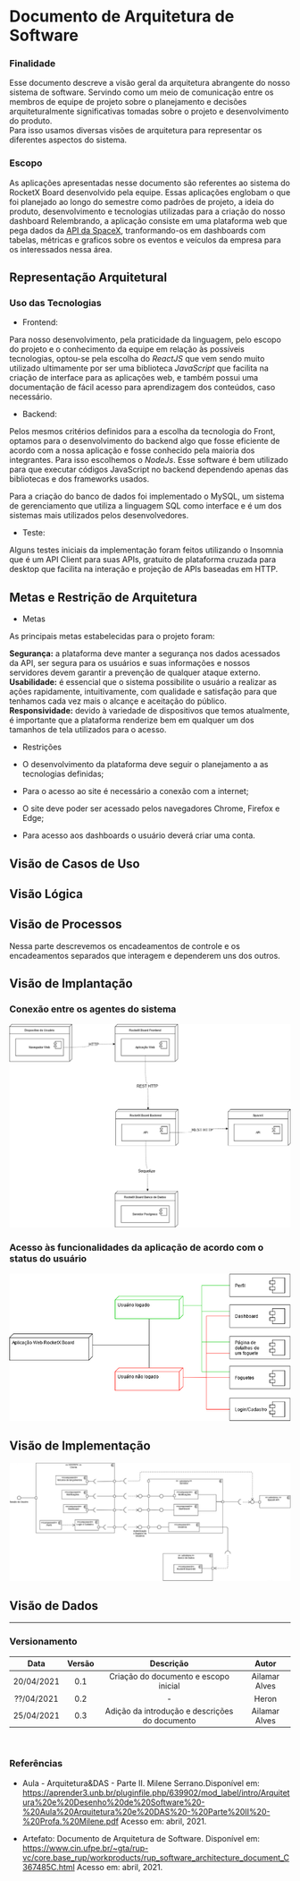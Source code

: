 # Documento de Arquitetura de Software

### Finalidade
Esse documento descreve a visão geral da arquitetura abrangente do nosso sistema de software. Servindo como um meio de comunicação entre os membros de equipe de projeto sobre o planejamento e decisões arquiteturalmente significativas tomadas sobre o projeto e desenvolvimento do produto.  
Para isso usamos diversas visões de arquitetura para representar os diferentes aspectos do sistema.

### Escopo

As aplicações apresentadas nesse documento são referentes ao sistema do RocketX Board desenvolvido pela equipe. Essas aplicações englobam o que foi planejado ao longo do semestre como padrões de projeto, a ideia do produto, desenvolvimento e tecnologias utilizadas para a criação do nosso dashboard  Relembrando, a aplicação consiste em uma plataforma web que pega dados da [API da SpaceX](https://github.com/r-spacex/SpaceX-API/tree/master/docs/v4
), tranformando-os em dashboards com tabelas, métricas e graficos sobre os eventos e veículos da empresa para os interessados nessa área.

## Representação Arquitetural

### Uso das Tecnologias

- Frontend:

Para nosso desenvolvimento, pela praticidade da linguagem, pelo escopo do projeto e o conhecimento da equipe em relação às possíveis tecnologias, optou-se pela escolha do *ReactJS* que vem sendo muito utilizado ultimamente por ser uma biblioteca *JavaScript* que facilita na criação de interface para as aplicações web, e também possui uma documentação de fácil acesso para aprendizagem dos conteúdos, caso necessário.

- Backend:

Pelos mesmos critérios definidos para a escolha da tecnologia do Front, optamos para o desenvolvimento do backend algo que fosse eficiente de acordo com a nossa aplicação e fosse conhecido pela maioria dos integrantes. Para isso escolhemos o *NodeJs*. Esse software é bem utilizado para que executar códigos JavaScript no backend dependendo apenas das bibliotecas e dos frameworks usados.

Para a criação do banco de dados foi implementado o MySQL, um sistema de gerenciamento que utiliza a linguagem SQL como interface e é um dos sistemas mais utilizados pelos desenvolvedores.

- Teste:  

Alguns testes iniciais da implementação foram feitos utilizando o Insomnia que é um API Client para suas APIs, gratuito de plataforma cruzada para desktop que facilita na  interação e projeção de APIs baseadas em HTTP.

## Metas e Restrição de Arquitetura

- Metas 

As principais metas estabelecidas para o projeto foram:  

**Segurança:** a plataforma deve manter a segurança nos dados acessados da API, ser segura para os usuários e suas informações e nossos servidores devem garantir a prevenção de qualquer ataque externo.  
**Usabilidade:** é essencial que o sistema possibilite o usuário a realizar as ações rapidamente, intuitivamente, com qualidade e satisfação para que tenhamos cada vez mais o alcançe e aceitação do público.  
**Responsividade:** devido à variedade de dispositivos que temos atualmente, é importante que a plataforma renderize bem em qualquer um dos tamanhos de tela utilizados para o acesso.

- Restrições  

- O desenvolvimento da plataforma deve seguir o planejamento a as tecnologias definidas;
- Para o acesso ao site é necessário a conexão com a internet;
- O site deve poder ser acessado pelos navegadores Chrome, Firefox e Edge;
- Para acesso aos dashboards o usuário deverá criar uma conta.

## Visão de Casos de Uso

## Visão Lógica

## Visão de Processos

Nessa parte descrevemos os encadeamentos de controle e os encadeamentos separados que interagem e dependerem uns dos outros.

## Visão de Implantação

### Conexão entre os agentes do sistema

![](../../assets/img/architecture/implantacao01.png)

### Acesso às funcionalidades da aplicação de acordo com o status do usuário

![](../../assets/img/architecture/implantacao02.png)

## Visão de Implementação

![](../../assets/img/components/dc01.jpg)

## Visão de Dados

---

### Versionamento

|    Data    | Versão |               Descrição               |     Autor     |
| :--------: | :----: | :-----------------------------------: | :-----------: |
| 20/04/2021 |  0.1   | Criação do documento e escopo inicial | Ailamar Alves |
| ??/04/2021 |  0.2   | - | Heron |
| 25/04/2021 |  0.3   | Adição da introdução e descrições do documento | Ailamar Alves |

<br>

### Referências

- Aula - Arquitetura&DAS - Parte II. Milene Serrano.Disponível em: <https://aprender3.unb.br/pluginfile.php/639902/mod_label/intro/Arquitetura%20e%20Desenho%20de%20Software%20-%20Aula%20Arquitetura%20e%20DAS%20-%20Parte%20II%20-%20Profa.%20Milene.pdf> Acesso em: abril, 2021.

- Artefato: Documento de Arquitetura de Software. Disponível em: <https://www.cin.ufpe.br/~gta/rup-vc/core.base_rup/workproducts/rup_software_architecture_document_C367485C.html> Acesso em: abril, 2021.
